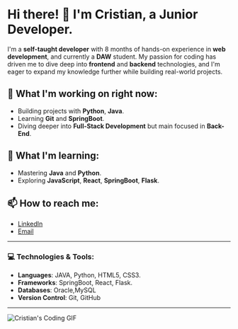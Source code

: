 # Hi there! 👋 I'm Cristian, a Junior Developer.

I'm a **self-taught developer** with 8 months of hands-on experience in **web development**, and currently a **DAW** student. My passion for coding has driven me to dive deep into **frontend** and **backend** technologies, and I'm eager to expand my knowledge further while building real-world projects.

## 🚀 What I'm working on right now:
- Building projects with **Python**, **Java**.
- Learning **Git** and **SpringBoot**.
- Diving deeper into **Full-Stack Development** but main focused in **Back-End**.

## 🌱 What I'm learning:
- Mastering **Java** and **Python**.
- Exploring **JavaScript**, **React**, **SpringBoot**, **Flask**.


## 📫 How to reach me:
- [LinkedIn](https://www.linkedin.com/in/cristianmoranorodriguez)
- [Email](mailto:cristian.morano@hotmail.com)

---

### 💻 Technologies & Tools:

- **Languages**: JAVA, Python, HTML5, CSS3. 
- **Frameworks**: SpringBoot, React, Flask.
- **Databases**: Oracle,MySQL
- **Version Control**: Git, GitHub

---

![Cristian's Coding GIF](https://media.tenor.com/K7KPyRmZs2wAAAAM/keyboard-fast-typing.gif)
